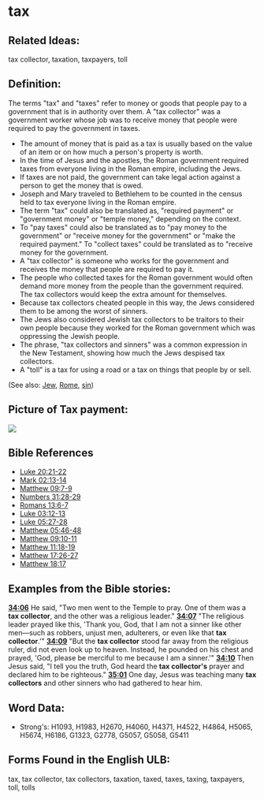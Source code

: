 # tax

## Related Ideas:

tax collector, taxation, taxpayers, toll

## Definition:

The terms "tax" and "taxes" refer to money or goods that people pay to a government that is in authority over them. A "tax collector" was a government worker whose job was to receive money that people were required to pay the government in taxes.

* The amount of money that is paid as a tax is usually based on the value of an item or on how much a person's property is worth.
* In the time of Jesus and the apostles, the Roman government required taxes from everyone living in the Roman empire, including the Jews.
* If taxes are not paid, the government can take legal action against a person to get the money that is owed.
* Joseph and Mary traveled to Bethlehem to be counted in the census held to tax everyone living in the Roman empire.
* The term "tax" could also be translated as, "required payment" or "government money" or "temple money," depending on the context.
* To "pay taxes" could also be translated as to "pay money to the government" or "receive money for the government" or "make the required payment." To "collect taxes" could be translated as to "receive money for the government.
* A "tax collector" is someone who works for the government and receives the money that people are required to pay it.
* The people who collected taxes for the Roman government would often demand more money from the people than the government required. The tax collectors would keep the extra amount for themselves.
* Because tax collectors cheated people in this way, the Jews considered them to be among the worst of sinners.
* The Jews also considered Jewish tax collectors to be traitors to their own people because they worked for the Roman government which was oppressing the Jewish people.
* The phrase, "tax collectors and sinners" was a common expression in the New Testament, showing how much the Jews despised tax collectors.
* A "toll" is a tax for using a road or a tax on things that people by or sell.

(See also: [Jew](../kt/jew.md), [Rome](../names/rom.md), [sin](../kt/sin.md))

## Picture of Tax payment:

<a href="https://content.bibletranslationtools.org/WycliffeAssociates/en_tw/raw/branch/master/PNGs/t/Tax.png"><img src="https://content.bibletranslationtools.org/WycliffeAssociates/en_tw/raw/branch/master/PNGs/t/Tax.png" ></a>

## Bible References

* [Luke 20:21-22](rc://en/tn/help/luk/20/21)
* [Mark 02:13-14](rc://en/tn/help/mrk/02/13)
* [Matthew 09:7-9](rc://en/tn/help/mat/09/07)
* [Numbers 31:28-29](rc://en/tn/help/num/31/28)
* [Romans 13:6-7](rc://en/tn/help/rom/13/06)
* [Luke 03:12-13](rc://en/tn/help/luk/03/12)
* [Luke 05:27-28](rc://en/tn/help/luk/05/27)
* [Matthew 05:46-48](rc://en/tn/help/mat/05/46)
* [Matthew 09:10-11](rc://en/tn/help/mat/09/10)
* [Matthew 11:18-19](rc://en/tn/help/mat/11/18)
* [Matthew 17:26-27](rc://en/tn/help/mat/17/26)
* [Matthew 18:17](rc://en/tn/help/mat/18/17)

## Examples from the Bible stories:

__[34:06](rc://en/tn/help/obs/34/06)__ He said, "Two men went to the Temple to pray. One of them was a __tax collector__, and the other was a religious leader."
__[34:07](rc://en/tn/help/obs/34/07)__ "The religious leader prayed like this, 'Thank you, God, that I am not a sinner like other men—such as robbers, unjust men, adulterers, or even like that __tax collector__.'"
__[34:09](rc://en/tn/help/obs/34/09)__ "But the __tax collector__ stood far away from the religious ruler, did not even look up to heaven. Instead, he pounded on his chest and prayed, 'God, please be merciful to me because I am a sinner.'"
__[34:10](rc://en/tn/help/obs/34/10)__ Then Jesus said, "I tell you the truth, God heard the __tax collector's__ prayer and declared him to be righteous."
__[35:01](rc://en/tn/help/obs/35/01)__ One day, Jesus was teaching many __tax collectors__ and other sinners who had gathered to hear him.

## Word Data:

* Strong's: H1093, H1983, H2670, H4060, H4371, H4522, H4864, H5065, H5674, H6186, G1323, G2778, G5057, G5058, G5411

## Forms Found in the English ULB:

tax, tax collector, tax collectors, taxation, taxed, taxes, taxing, taxpayers, toll, tolls


